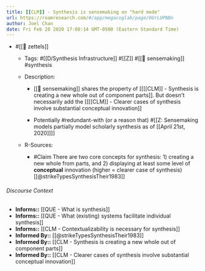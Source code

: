 ```yaml
---
title: [[CLM]] - Synthesis is sensemaking on "hard mode"
url: https://roamresearch.com/#/app/megacoglab/page/OGrLUPNBn
author: Joel Chan
date: Fri Feb 28 2020 17:08:14 GMT-0500 (Eastern Standard Time)
---
```


- #[[🌲 zettels]]

    - Tags: #[[D/Synthesis Infrastructure]] #[[Z]] #[[🧱 sensemaking]] #synthesis

    - Description:

        - [[🧱 sensemaking]] shares the property of [[[[CLM]] - Synthesis is creating a new whole out of component parts]]. But doesn't necessarily add the [[[[CLM]] - Clearer cases of synthesis involve substantial conceptual innovation]]

        - Potentially #redundant-with (or a reason that) #[[Z: Sensemaking models partially model scholarly synthesis as of [[April 21st, 2020]]]]

    - R-Sources:

        - #Claim There are two core concepts for synthesis: 1) creating a new whole from parts, and 2) displaying at least some level of __conceptual__ innovation (higher = clearer case of synthesis) [[@strikeTypesSynthesisTheir1983]]

###### Discourse Context

- **Informs::** [[QUE - What is synthesis]]
- **Informs::** [[QUE - What (existing) systems facilitate individual synthesis]]
- **Informs::** [[CLM - Contextualizability is necessary for synthesis]]
- **Informed By::** [[@strikeTypesSynthesisTheir1983]]
- **Informed By::** [[CLM - Synthesis is creating a new whole out of component parts]]
- **Informed By::** [[CLM - Clearer cases of synthesis involve substantial conceptual innovation]]
